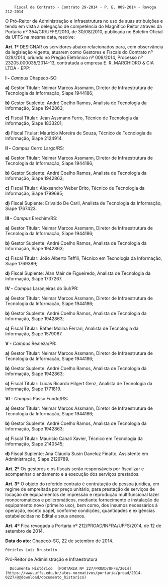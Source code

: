         Fiscal de Contrato - Contrato 29-2014 - P. E. 009-2014 - Revoga 212-2014  

O Pró-Reitor de Administração e Infraestrutura no uso de suas atribuições e tendo em vista a delegação de competência do Magnífico Reitor através da Portaria nº 354/GR/UFFS/2010, de 30/08/2010, publicada no Boletim Oficial da UFFS na mesma data, resolve:

 **Art. 1º** DESIGNAR os servidores abaixo relacionados para, com observância da legislação vigente, atuarem como Gestores e Fiscais do Contrato nº 029/2014, oriundo no Pregão Eletrônico nº 009/2014, Processo nº 23205.000035/2014-13, contratada a empresa E. R. MARCHIORO & CIA LTDA - EPP:

 **I -** *Campus* Chapecó-SC:

 **a)** Gestor Titular: Neimar Marcos Assmann, Diretor de Infraestrutura de Tecnologia da Informação, Siape 1944186;

 **b)** Gestor Suplente: André Coelho Ramos, Analista de Tecnologia da Informação, Siape 1942863;

 **c)** Fiscal Titular: Jean Assmann Ferro, Técnico de Tecnologia da Informação, Siape 1833201;

 **d)** Fiscal Titular: Mauricio Moreira de Souza, Técnico de Tecnologia da Informação, Siape 2124914.

 **II -** *Campus* Cerro Largo/RS:

 **a)** Gestor Titular: Neimar Marcos Assmann, Diretor de Infraestrutura de Tecnologia da Informação, Siape 1944186;

 **b)** Gestor Suplente: André Coelho Ramos, Analista de Tecnologia da Informação, Siape 1942863;

 **c)** Fiscal Titular: Alexsandro Weber Brito, Técnico de Tecnologia da Informação, Siape 1799695;

 **d)** Fiscal Suplente: Erivaldo De Carli, Analista de Tecnologia da Informação, Siape 1767423.

 **III -** *Campus* Erechim/RS:

 **a)** Gestor Titular: Neimar Marcos Assmann, Diretor de Infraestrutura de Tecnologia da Informação, Siape 1944186;

 **b)** Gestor Suplente: André Coelho Ramos, Analista de Tecnologia da Informação, Siape 1942863;

 **c)** Fiscal Titular: João Alberto Teffili, Técnico em Tecnologia da Informação, Siape 1769389;

 **d)** Fiscal Suplente: Alan Mair de Figueiredo, Analista de Tecnologia da Informação, Siape 1737267.

 **IV -** *Campus* Laranjeiras do Sul/PR:

 **a)** Gestor Titular: Neimar Marcos Assmann, Diretor de Infraestrutura de Tecnologia da Informação, Siape 1944186;

 **b)** Gestor Suplente: André Coelho Ramos, Analista de Tecnologia da Informação, Siape 1942863;

 **c)** Fiscal Titular: Rafael Molina Ferrari, Analista de Tecnologia da Informação, Siape 1579067.

 **V -** *Campus* Realeza/PR:

 **a)** Gestor Titular: Neimar Marcos Assmann, Diretor de Infraestrutura de Tecnologia da Informação, Siape 1944186;

 **b)** Gestor Suplente: André Coelho Ramos, Analista de Tecnologia da Informação, Siape 1942863;

 **c)** Fiscal Titular: Lucas Ricardo Hilgert Genz, Analista de Tecnologia da Informação, Siape 1771819.

 **VI -** *Campus* Passo Fundo/RS:

 **a)** Gestor Titular: Neimar Marcos Assmann, Diretor de Infraestrutura de Tecnologia da Informação, Siape 1944186;

 **b)** Gestor Suplente: André Coelho Ramos, Analista de Tecnologia da Informação, Siape 1942863;

 **c)** Fiscal Titular: Maurício Canali Xavier, Técnico em Tecnologia da Informação, Siape 2140545;

 **d)** Fiscal Suplente: Ana Cláudia Susin Daneluz Finatto, Assistente em Administração, Siape 2129789.

 **Art. 2º** Os gestores e os fiscais serão responsáveis por fiscalizar e acompanhar o andamento e a execução dos serviços prestados.

 **Art. 3º** O objeto do referido contrato é contratação de pessoa jurídica, em regime de empreitada por preço unitário, para prestação de serviços de locação de equipamentos de impressão e reprodução multifuncional lazer monocromáticos e policromáticos, mediante fornecimento e instalação de equipamento novo (primeiro uso), bem como, dos insumos necessários à operação, exceto papel, conforme condições, quantidades e exigências estabelecidas no Edital e seus anexos.

 **Art. 4º** Fica revogada a Portaria nº 212/PROAD/INFRA/UFFS/2014, de 12 de setembro de 2014.

  

   **Data do ato:** Chapecó-SC, 22 de setembro de 2014.   
 

    Péricles Luiz Brustolin   
 Pró-Reitor de Administração e Infraestrutura 

      Documento Histórico  [PORTARIA Nº 227/PROAD/UFFS/2014](https://www.uffs.edu.br/atos-normativos/portaria/proad/2014-0227/@@download/documento_historico)     
      